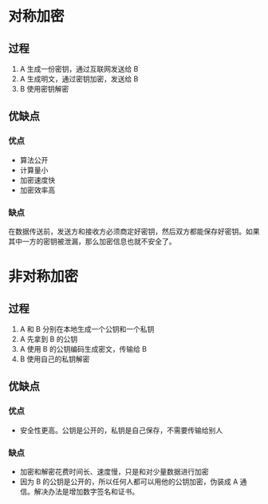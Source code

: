 # 对称加密

## 过程

1.  A 生成一份密钥，通过互联网发送给 B
2.  A 生成明文，通过密钥加密，发送给 B
3.  B 使用密钥解密

## 优缺点

### 优点

*   算法公开
*   计算量小
*   加密速度快
*   加密效率高

### 缺点

在数据传送前，发送方和接收方必须商定好密钥，然后双方都能保存好密钥。如果其中一方的密钥被泄漏，那么加密信息也就不安全了。



# 非对称加密

## 过程

1.  A 和 B 分别在本地生成一个公钥和一个私钥
2.  A 先拿到 B 的公钥
3.  A 使用 B 的公钥编码生成密文，传输给 B
4.  B 使用自己的私钥解密

## 优缺点

### 优点

*   安全性更高。公钥是公开的，私钥是自己保存，不需要传输给别人

### 缺点

*   加密和解密花费时间长、速度慢，只是和对少量数据进行加密
*   因为 B 的公钥是公开的，所以任何人都可以用他的公钥加密，伪装成 A 通信。解决办法是增加数字签名和证书。

